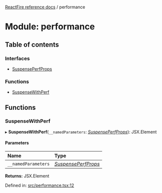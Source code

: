 [ReactFire reference docs](../README.md) / performance

# Module: performance

## Table of contents

### Interfaces

- [SuspensePerfProps](../interfaces/performance.suspenseperfprops.md)

### Functions

- [SuspenseWithPerf](performance.md#suspensewithperf)

## Functions

### SuspenseWithPerf

▸ **SuspenseWithPerf**(`__namedParameters`: [*SuspensePerfProps*](../interfaces/performance.suspenseperfprops.md)): JSX.Element

#### Parameters

| Name | Type |
| :------ | :------ |
| `__namedParameters` | [*SuspensePerfProps*](../interfaces/performance.suspenseperfprops.md) |

**Returns:** JSX.Element

Defined in: [src/performance.tsx:12](https://github.com/FirebaseExtended/reactfire/blob/main/src/performance.tsx#L12)
